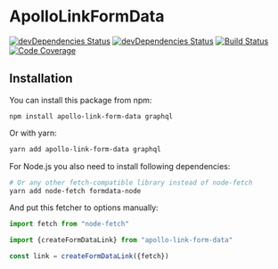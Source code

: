 # ApolloLinkFormData

[![devDependencies Status](https://david-dm.org/octet-stream/apollo-link-form-data/dev-status.svg)](https://david-dm.org/octet-stream/apollo-link-form-data)
[![devDependencies Status](https://david-dm.org/octet-stream/apollo-link-form-data/dev-status.svg)](https://david-dm.org/octet-stream/apollo-link-form-data?type=dev)
[![Build Status](https://travis-ci.org/octet-stream/apollo-link-form-data.svg?branch=master)](https://travis-ci.org/octet-stream/apollo-link-form-data)
[![Code Coverage](https://codecov.io/github/octet-stream/apollo-link-form-data/coverage.svg?branch=master)](https://codecov.io/github/octet-stream/apollo-link-form-data?branch=master)

## Installation

You can install this package from npm:

```
npm install apollo-link-form-data graphql
```

Or with yarn:

```sh
yarn add apollo-link-form-data graphql
```

For Node.js you also need to install following dependencies:

```sh
# Or any other fetch-compatible library instead of node-fetch
yarn add node-fetch formdata-node
```

And put this fetcher to options manually:

```js
import fetch from "node-fetch"

import {createFormDataLink} from "apollo-link-form-data"

const link = createFormDataLink({fetch})
```
